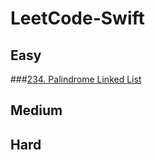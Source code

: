 # LeetCode-Swift

## Easy

###[234. Palindrome Linked List](https://github.com/htaiwan/LeetCode-Swift/blob/master/Playgrounds/Easy/234.%20Palindrome%20Linked%20List.playground/Contents.swift)

## Medium


## Hard